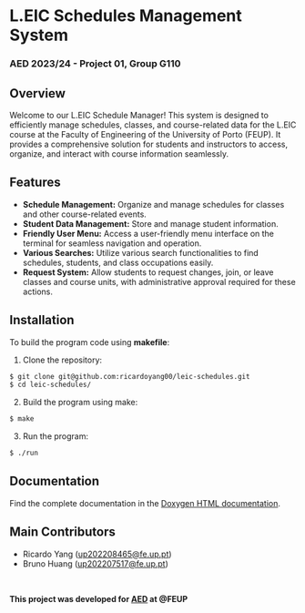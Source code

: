 # L.EIC Schedules Management System
### AED 2023/24 - Project 01, Group G110

## Overview
Welcome to our L.EIC Schedule Manager! This system is designed to efficiently manage schedules, 
classes, and course-related data for the L.EIC course at the Faculty of Engineering of the University 
of Porto (FEUP). It provides a comprehensive solution for students and instructors to access, organize, 
and interact with course information seamlessly.

## Features
- **Schedule Management:** Organize and manage schedules for classes and other course-related events.
- **Student Data Management:** Store and manage student information.
- **Friendly User Menu:** Access a user-friendly menu interface on the terminal for seamless navigation and operation.
- **Various Searches:** Utilize various search functionalities to find schedules, students, and class occupations easily.
- **Request System:** Allow students to request changes, join, or leave classes and course units, with administrative approval required for these actions.

## Installation
To build the program code using **makefile**:

1. Clone the repository:
```bash
$ git clone git@github.com:ricardoyang00/leic-schedules.git
$ cd leic-schedules/
```

2. Build the program using make:
```bash
$ make
```

3. Run the program:
```bash
$ ./run
```

## Documentation
Find the complete documentation in the [Doxygen HTML documentation](docs/documentation/html/index.html).


## Main Contributors
- Ricardo Yang (up202208465@fe.up.pt)
- Bruno Huang (up202207517@fe.up.pt)


<br>

__This project was developed for [AED](https://sigarra.up.pt/feup/pt/ucurr_geral.ficha_uc_view?pv_ocorrencia_id=520316) at @FEUP__

